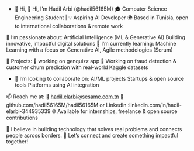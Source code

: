 - 👋 Hi, 👋 Hi, I’m Hadil Arbi (@hadil56165M)
🎓 Computer Science Engineering Student | 💡 Aspiring AI Developer
🌍 Based in Tunisia, open to international collaborations & remote work

👀 I’m passionate about:
Artificial Intelligence (ML & Generative AI)
Building innovative, impactful digital solutions
🌱 I’m currently learning:
Machine Learning with a focus on Generative AI,
Agile methodologies (Scrum)

💼 Projects:
🚀 working on genquizz app 
🧠 Working on fraud detection & customer churn prediction with real-world Kaggle datasets

- 🤝 I’m looking to collaborate on:
AI/ML projects
Startups & open source tools
Platforms using AI integration

📫 Reach me at:
📧 hadil.elarbi@sesame.com.tn
💬 github.com/hadil56165M/hadil56165M  or LinkedIn :linkedin.com/in/hadil-elarbi-344935339
🌐 Available for internships, freelance & open source contributions

🧠 I believe in building technology that solves real problems and connects people across borders.
💼 Let’s connect and create something impactful together!


<!---
hadil56165M/hadil56165M is a ✨ special ✨ repository because its `README.md` (this file) appears on your GitHub profile.
You can click the Preview link to take a look at your changes.
--->
